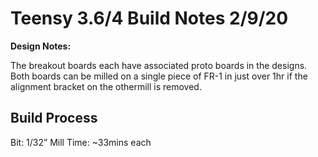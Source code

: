 # Teensy 3.6/4 Build Notes 2/9/20
 
**Design Notes:**
 
The breakout boards each have associated proto boards in the designs.  Both boards can be milled on a single piece of FR-1 in just over 1hr if the alignment bracket on the othermill is removed. 
 
## Build Process
Bit: 1/32”
Mill Time: ~33mins each